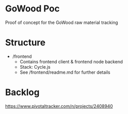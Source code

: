 # GoWood Poc

Proof of concept for the GoWood raw material tracking

# Structure

- /frontend
  - Contains frontend client & frontend node backend
  - Stack: Cycle.js
  - See /frontend/readme.md for further details

# Backlog

https://www.pivotaltracker.com/n/projects/2408940

